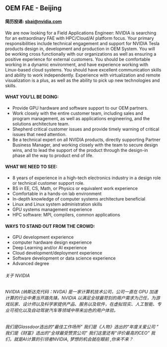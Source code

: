## OEM FAE - Beijing

#### 简历投递: sbai@nvidia.com

We are now looking for a Field Applications Engineer:
NVIDIA is searching for an extraordinary FAE with HPC/Cloud/AI platform focus. Your primary responsibilities include technical engagement and support for NVIDIA Tesla products design in, development and production in OEM System.  You will be working cross functionally with our organizations as well as ensuring a positive experience for external customers.
You should be comfortable working in a dynamic environment, and have experience working with Linux-based cloud systems.  You should have excellent communication skills and ability to work independently. Experience with virtualization and remote visualization is a plus, as well as the ability to pick up new technologies and skills.

#### WHAT YOU’LL BE DOING:

- Provide GPU hardware and software support to our OEM partners.
- Work closely with the entire customer team, including sales and program management, as well as applications engineering, and the solutions architecture team.
- Shepherd critical customer issues and provide timely warning of critical issues that need attention.
- Be a technical expert on all NVIDIA products, directly supporting Partner Business Manager, and working closely with the team to secure design wins, and to lead the support of the product through the design-in phase all the way to product end of life.


#### WHAT WE NEED TO SEE:

- 8 years of experience in a high-tech electronics industry in a design role or technical customer support role.
- BS in EE, CS, Math, or Physics or equivalent work experience
- Comfortable in a hands-on lab environment
- In-depth knowledge of computer systems architecture beneficial
- Linux and Linux system administration skills
- GPU systems management experience
- HPC software: MPI, compilers, common applications


#### WAYS TO STAND OUT FROM THE CROWD:

- GPU development experience
- computer hardware design experience
- Deep Learning and/or AI experience
- Cloud development/deployment experience
- Software development or data science experience
- Advanced degree


###### 关于 NVIDIA
###### NVIDIA (纳斯达克代码：NVDA) 是一家计算机技术公司，公司一直在 GPU 加速计算的行业中勇当开路先锋。NVIDIA 以满足全球最苛刻的用户需求为己任，为游戏玩家、设计师以及科学家提供产品、服务以及软件，在虚拟现实、人工智能、专业可视化以及自动驾驶汽车等领域中带来出色的用户体验。

###### 我们是Glassdoor选出的“最佳工作场所” 我们是《人物》选出的“年度关爱公司 ” 我们是《财富》选出的“全球最受赞赏公司”  我们这里还有“评价最高的CEO”  我们，就是AI计算的引领者NVIDIA, 梦想的机会就在眼前 ,你来不来？
